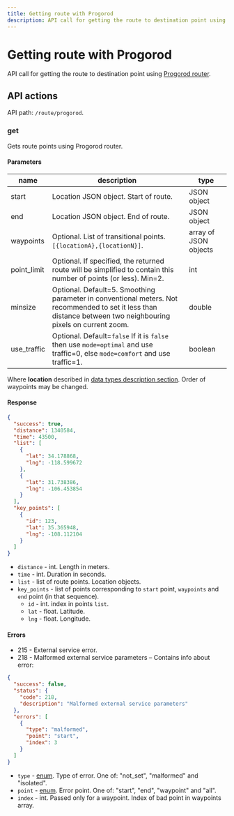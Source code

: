 ```yaml
---
title: Getting route with Progorod
description: API call for getting the route to destination point using Progorod router.
---
```


# Getting route with Progorod

API call for getting the route to destination point using [Progorod router](https://giswiki.tmcrussia.com/index.php?title=%D0%9C%D0%B0%D1%80%D1%88%D1%80%D1%83%D1%82%D0%B8%D0%B7%D0%B0%D1%86%D0%B8%D1%8F).

## API actions

API path: `/route/progorod`.

### get

Gets route points using Progorod router.

#### Parameters

| name         | description                                                                                                                                                    | type                  |
| ------------ | -------------------------------------------------------------------------------------------------------------------------------------------------------------- | --------------------- |
| start        | Location JSON object. Start of route.                                                                                                                          | JSON object           |
| end          | Location JSON object. End of route.                                                                                                                            | JSON object           |
| waypoints    | Optional. List of transitional points. `[{locationA},{locationN}]`.                                                                                            | array of JSON objects |
| point\_limit | Optional. If specified, the returned route will be simplified to contain this number of points (or less). Min=2.                                               | int                   |
| minsize      | Optional. Default=5. Smoothing parameter in conventional meters. Not recommended to set it less than distance between two neighbouring pixels on current zoom. | double                |
| use\_traffic | Optional. Default=`false` If it is `false` then use `mode=optimal` and use traffic=0, else `mode=comfort` and use traffic=1.                                   | boolean               |

Where **location** described in [data types description section](../../../#data-types). Order of\
waypoints may be changed.

#### Response

```json
{
  "success": true,
  "distance": 1340584,
  "time": 43500,
  "list": [
    {
      "lat": 34.178868,
      "lng": -118.599672
    },
    {
      "lat": 31.738386,
      "lng": -106.453854
    }
  ],
  "key_points": [
    {
      "id": 123,
      "lat": 35.365948,
      "lng": -108.112104
    }
  ]
}
```

* `distance` - int. Length in meters.
* `time` - int. Duration in seconds.
* `list` - list of route points. Location objects.
* `key_points` - list of points corresponding to `start` point, `waypoints` and `end` point (in that sequence).
  * `id` - int. index in points `list`.
  * `lat` - float. Latitude.
  * `lng` - float. Longitude.

#### Errors

* 215 - External service error.
* 218 - Malformed external service parameters – Contains info about error:

```json
{
  "success": false,
  "status": {
    "code": 218,
    "description": "Malformed external service parameters"
  },
  "errors": [
    {
      "type": "malformed",
      "point": "start",
      "index": 3
    }
  ]
}
```

* `type` - [enum](../../../#data-types). Type of error. One of: "not\_set", "malformed" and "isolated".
* `point` - [enum](../../../#data-types). Error point. One of: "start", "end", "waypoint" and "all".
* `index` - int. Passed only for a waypoint. Index of bad point in waypoints array.
